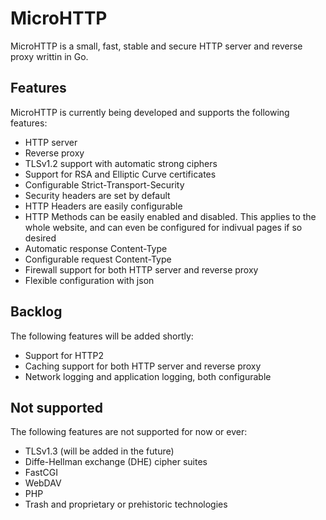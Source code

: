 # MicroHTTP
MicroHTTP is a small, fast, stable and secure HTTP server and reverse proxy writtin in Go.

## Features
MicroHTTP is currently being developed and supports the following features:<br>
* HTTP server
* Reverse proxy
* TLSv1.2 support with automatic strong ciphers
* Support for RSA and Elliptic Curve certificates
* Configurable Strict-Transport-Security
* Security headers are set by default
* HTTP Headers are easily configurable
* HTTP Methods can be easily enabled and disabled. This applies to the whole website, and can even be configured for indivual pages if so desired
* Automatic response Content-Type
* Configurable request Content-Type
* Firewall support for both HTTP server and reverse proxy
* Flexible configuration with json<br>

## Backlog
The following features will be added shortly:<br>
* Support for HTTP2
* Caching support for both HTTP server and reverse proxy
* Network logging and application logging, both configurable<br>

## Not supported
The following features are not supported for now or ever:<br>
* TLSv1.3 (will be added in the future)
* Diffe-Hellman exchange (DHE) cipher suites
* FastCGI
* WebDAV
* PHP
* Trash and proprietary or prehistoric technologies
